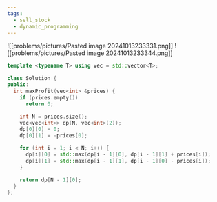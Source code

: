 ```yaml
---
tags:
  - sell_stock
  - dynamic_programming
---
```

![[problems/pictures/Pasted image 20241013233331.png]]
![[problems/pictures/Pasted image 20241013233344.png]]



```c++
template <typename T> using vec = std::vector<T>;

class Solution {
public:
  int maxProfit(vec<int> &prices) {
    if (prices.empty())
      return 0;

    int N = prices.size();
    vec<vec<int>> dp(N, vec<int>(2));
    dp[0][0] = 0;
    dp[0][1] = -prices[0];

    for (int i = 1; i < N; i++) {
      dp[i][0] = std::max(dp[i - 1][0], dp[i - 1][1] + prices[i]);
      dp[i][1] = std::max(dp[i - 1][1], dp[i - 1][0] - prices[i]);
    }

    return dp[N - 1][0];
  }
};
```